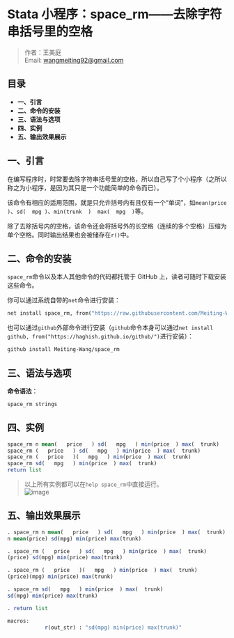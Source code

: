 # Stata 小程序：space_rm——去除字符串括号里的空格

> 作者：王美庭  
> Email: wangmeiting92@gmail.com

## 目录

- **一、引言**
- **二、命令的安装**
- **三、语法与选项**
- **四、实例**
- **五、输出效果展示**

## 一、引言

在编写程序时，时常要去除字符串括号里的空格，所以自己写了个小程序（之所以称之为小程序，是因为其只是一个功能简单的命令而已）。

该命令有相应的适用范围，就是只允许括号内有且仅有一个“单词”，如`mean(price )`、`sd(  mpg )`、`min(trunk  )  max(  mpg  )`等。

除了去除括号内的空格，该命令还会将括号外的长空格（连续的多个空格）压缩为单个空格。同时输出结果也会被储存在`r()`中。

## 二、命令的安装

`space_rm`命令以及本人其他命令的代码都托管于 GitHub 上，读者可随时下载安装这些命令。

你可以通过系统自带的`net`命令进行安装：

```stata
net install space_rm, from("https://raw.githubusercontent.com/Meiting-Wang/space_rm/master")
```

也可以通过`github`外部命令进行安装（`github`命令本身可以通过`net install github, from("https://haghish.github.io/github/")`进行安装）：

```stata
github install Meiting-Wang/space_rm
```

## 三、语法与选项

**命令语法**：

```stata
space_rm strings
```

## 四、实例

```stata
space_rm n mean(   price   ) sd(   mpg   ) min(price  ) max(  trunk)
space_rm (   price   ) sd(   mpg   ) min(price  ) max(  trunk)
space_rm (   price   )(   mpg   ) min(price  ) max(  trunk)
space_rm sd(   mpg   ) min(price  ) max(  trunk)
return list
```

> 以上所有实例都可以在`help space_rm`中直接运行。  
> ![image](https://user-images.githubusercontent.com/42256486/90331475-3ce06600-dfe7-11ea-8add-931f15ddb7af.png)

## 五、输出效果展示

```stata
. space_rm n mean(   price   ) sd(   mpg   ) min(price  ) max(  trunk)
n mean(price) sd(mpg) min(price) max(trunk)

. space_rm (   price   ) sd(   mpg   ) min(price  ) max(  trunk)
(price) sd(mpg) min(price) max(trunk)

. space_rm (   price   )(   mpg   ) min(price  ) max(  trunk)
(price)(mpg) min(price) max(trunk)

. space_rm sd(   mpg   ) min(price  ) max(  trunk)
sd(mpg) min(price) max(trunk)

. return list

macros:
            r(out_str) : "sd(mpg) min(price) max(trunk)"
```
